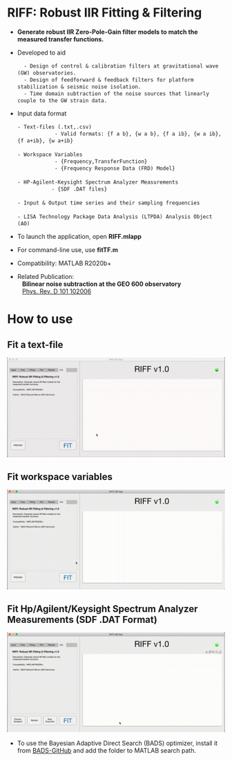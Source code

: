 # RIFF: Robust IIR Fitting & Filtering

- **Generate robust IIR Zero-Pole-Gain filter models to match the measured transfer functions.**

- Developed to aid 

        - Design of control & calibration filters at gravitational wave (GW) observatories.
        - Design of feedforward & feedback filters for platform stabilization & seismic noise isolation.
        - Time domain subtraction of the noise sources that linearly couple to the GW strain data.

- Input data format

      - Text-files (.txt,.csv) 
                  - Valid formats: {f a b}, {w a b}, {f a ib}, {w a ib}, {f a+ib}, {w a+ib}
                  
      - Workspace Variables 
                  - {Frequency,TransferFunction}
                  - {Frequency Response Data (FRD) Model}
                  
      - HP-Agilent-Keysight Spectrum Analyzer Measurements
                 - {SDF .DAT files}
                 
      - Input & Output time series and their sampling frequencies
      
      - LISA Technology Package Data Analysis (LTPDA) Analysis Object (AO)

- To launch the application, open **RIFF.mlapp**

- For command-line use, use **fitTF.m**

- Compatibility: MATLAB R2020b+

- Related Publication: <br /> &ensp; **Bilinear noise subtraction at the GEO 600 observatory** <br /> &ensp; 
   [Phys. Rev. D 101 102006](https://doi.org/10.1103/PhysRevD.101.102006)

# How to use

## Fit a text-file
![Alt text](/tutorials/RIFF-tutorial-1.gif)

## Fit workspace variables 
![Alt text](/tutorials/RIFF-tutorial-2.gif)

## Fit Hp/Agilent/Keysight Spectrum Analyzer Measurements (SDF .DAT Format)
![Alt text](/tutorials/RIFF-tutorial-3.gif)

- To use the Bayesian Adaptive Direct Search (BADS) optimizer, install it from [BADS-GitHub](https://github.com/lacerbi/bads) and add the folder to MATLAB search path.
